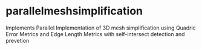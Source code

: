 # parallelmeshsimplification
Implements Parallel Implementation of 3D mesh simplification using Quadric Error Metrics and Edge Length Metrics with self-intersect detection and prevetion
